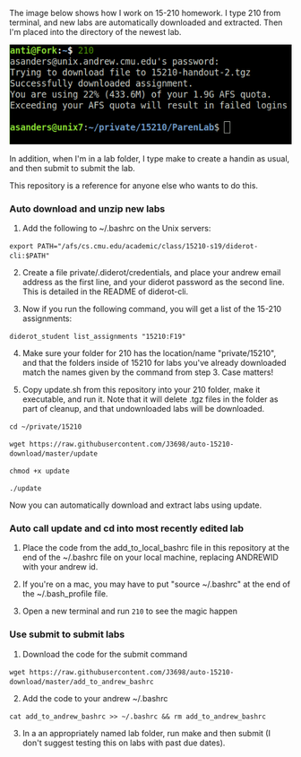 The image below shows how I work on 15-210 homework. I type 210 from terminal,
and new labs are automatically downloaded and extracted. Then I'm placed into
the directory of the newest lab. 

<p align="center">
  <img src="./example.png">
</p>

In addition, when I'm in a lab folder, I type make to create a handin as usual,
and then submit to submit the lab.

This repository is a reference for anyone else who wants to do this. 

### Auto download and unzip new labs

1. Add the following to ~/.bashrc on the Unix servers:

`export PATH="/afs/cs.cmu.edu/academic/class/15210-s19/diderot-cli:$PATH"`

2. Create a file private/.diderot/credentials, and place your andrew email
address as the first line, and your diderot password as the second line. This
is detailed in the README of diderot-cli.

3. Now if you run the following command, you will get a list of the 15-210
assignments:

`diderot_student list_assignments "15210:F19"`

4. Make sure your folder for 210 has the location/name "private/15210", and that
the folders inside of 15210 for labs you've already downloaded match the names
given by the command from step 3. Case matters!

6. Copy update.sh from this repository into your 210 folder, make it executable,
and run it. Note that it will delete .tgz files in the folder as part of
cleanup, and that undownloaded labs will be downloaded.

`cd ~/private/15210`

`wget https://raw.githubusercontent.com/J3698/auto-15210-download/master/update`

`chmod +x update`

`./update`

Now you can automatically download and extract labs using update.

### Auto call update and cd into most recently edited lab

1. Place the code from the add_to_local_bashrc file in this repository at the end
of the ~/.bashrc file on your local machine, replacing ANDREWID with your andrew
id.

2. If you're on a mac, you may have to put "source ~/.bashrc" at the end of the
~/.bash_profile file.

3. Open a new terminal and run `210` to see the magic happen

### Use submit to submit labs

1. Download the code for the submit command

`wget https://raw.githubusercontent.com/J3698/auto-15210-download/master/add_to_andrew_bashrc`

2. Add the code to your andrew ~/.bashrc

`cat add_to_andrew_bashrc >> ~/.bashrc && rm add_to_andrew_bashrc`

3. In a an appropriately named lab folder, run make and then submit (I don't suggest testing this on labs with past due dates).
